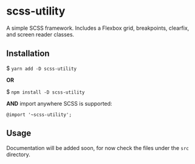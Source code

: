 # scss-utility

A simple SCSS framework. Includes a Flexbox grid, breakpoints, clearfix, and screen reader classes.

## Installation

$ `yarn add -D scss-utility`

**OR**

$ `npm install -D scss-utility`

**AND** import anywhere SCSS is supported:

`@import '~scss-utility';`

## Usage

Documentation will be added soon, for now check the files under the `src` directory.
